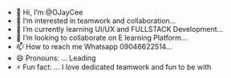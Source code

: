 - 👋 Hi, I’m @OJayCee
- 👀 I’m interested in teamwork and collaboration...
- 🌱 I’m currently learning UI/UX and FULLSTACK Development...
- 💞️ I’m looking to collaborate on E learning Platform...
- 📫 How to reach me Whatsapp 09046622514...
- 😄 Pronouns: ... Leading
- ⚡ Fun fact: ... I love dedicated teamwork and fun to be with

<!---
OJayCee/OJayCee is a ✨ special ✨ repository because its `README.md` (this file) appears on your GitHub profile.
You can click the Preview link to take a look at your changes.
--->
